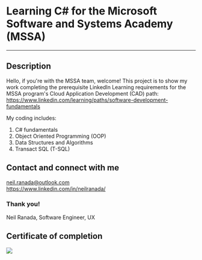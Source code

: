 # Learning C# for the Microsoft Software and Systems Academy (MSSA)
***

## Description
Hello, if you're with the MSSA team, welcome! This project is to show my work completing the prerequisite LinkedIn Learning requirements for the MSSA program's Cloud Application Development (CAD) path: https://www.linkedin.com/learning/paths/software-development-fundamentals 

My coding includes:
1. C# fundamentals 
2. Object Oriented Programming (OOP)
3. Data Structures and Algorithms
4. Transact SQL (T-SQL)


## Contact and connect with me
neil.ranada@outlook.com </br>
https://www.linkedin.com/in/neilranada/

### Thank you!
Neil Ranada, Software Engineer, UX

## Certificate of completion
<img src="./public/CertificateOfCompletion_Software Development Fundamentals-neil-ranada" >
